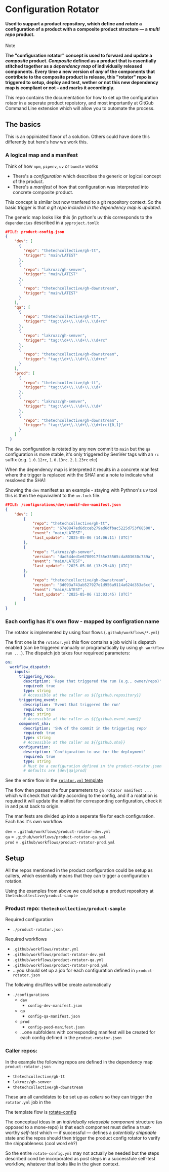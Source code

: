 # Configuration Rotator
#### Used to suppart a product repository, which define and _rotate_ a configuration of a product with a composite product structure — a _multi repo_ product.

>[!NOTE]
>**The "configuration rotator" concept is used to forward and update a _composite_ product. _Composite_ defined as a product that is essentially stitched together as a _dependency map_ of individually released components. Every time a new version of _any_ of the components that contribute to the composite product is release, this "rotator" repo is triggered to setup, deploy and test, wether or not this new dependency map is compliant or not – and marks it accordingly.**

This repo contains the documentation for how to set up the configuration rotaor in a seperate product repoistory, and most importantly at GitGub Command Line extension which will allow you to outomate the process.

## The basics
This is an oppiniated flavor of a solution. Others could have done this differently but here's how we work this.

### A logical map and a manifest 
Think of how `npm`, `pipenv`, `uv` or `bundle` works

- There's a _configuration_ which describes the generic or logical concept of the product.
- There's a _manifest_ of how that configuration was interpreted into concrete composite product. 

This concept is similar but now tranfered to a git repository context. So the basic trigger is that _a git repo included in the dependency map is updated_.


The generic map looks like this (in python's uv this corresponds to the `dependencies` described in a `pyproject.toml`):

```json
#FILE: product-config.json
{
    "dev": [
      {
        "repo": "thetechcollective/gh-tt",
        "trigger": "main/LATEST"
      },
      {
        "repo": "lakruzz/gh-semver",
        "trigger": "main/LATEST"
      },
      {
        "repo": "thetechcollective/gh-downstream",
        "trigger": "main/LATEST"
      }
    ],
    "qa": [
      {
        "repo": "thetechcollective/gh-tt",
        "trigger": "tag:\\d+\\.\\d+\\.\\d+rc"
      },
      {
        "repo": "lakruzz/gh-semver",
        "trigger": "tag:\\d+\\.\\d+\\.\\d+rc"
      },
      {
        "repo": "thetechcollective/gh-downstream",
        "trigger": "tag:\\d+\\.\\d+\\.\\d+rc"
      }
    ],
    "prod": [
      {
        "repo": "thetechcollective/gh-tt",
        "trigger": "tag:\\d+\\.\\d+\\.\\d+"
      },
      {
        "repo": "lakruzz/gh-semver",
        "trigger": "tag:\\d+\\.\\d+\\.\\d+"
      },
      {
        "repo": "thetechcollective/gh-downstream",
        "trigger": "tag:\\d+\\.\\d+\\.\\d+(rc){0,1}"
      }
    ]
  }
```

The `dev` configuration is rotated by any new commit to `main` but the `qa` configuration is more stable, it's only triggered by SemVer tags with an `rc` suffix (e.g. `1.0.12rc`, `1.0.13rc`. `2.1.23rc` etc)

When the dependency map is interpreted it results in a concrete manifest where the trigger is replaced with the SHA1 and a note to indicate what ressloved the SHA1

Showing the `dev` manifest as an example - staying with Pythnon's uv tool this is then the equvivalent to the `uv.lock` file.

```json
#FILE: /configurations/dev/condif-dev-manifest.json
{
    "dev": [
        {
            "repo": "thetechcollective/gh-tt",
            "version": "67e0847ed6dcceb279ad6dfbac5225d753f68500",
            "event": "main/LATEST",
            "last_update": "2025-05-06 (14:06:11) [UTC]"
        },
        {
            "repo": "lakruzz/gh-semver",
            "version": "dad544ed1e6700917f55e35565cda803630c739a",
            "event": "main/LATEST",
            "last_update": "2025-05-06 (13:25:40) [UTC]"
        },
        {
            "repo": "thetechcollective/gh-downstream",
            "version": "3d093a743ab527927e1d956a9114a624d353a6cc",
            "event": "main/LATEST",
            "last_update": "2025-05-06 (13:03:45) [UTC]"
        }
    ]
}
```

### Each config has it's own flow - mapped by configration name
The rotator is implemented by using four flows (`.github/workflows/*.yml`)

The first one is the `rotator.yml` this flow contains a job wichi is dispatch enabled (can be triggered manually or programatically by using `gh workflow run ...`). The dispatch job takes four requireed parameters:

```yml
on:
  workflow_dispatch:
    inputs:
      triggering_repo:
        description: 'Repo that triggered the run (e.g., owner/repo)'
        required: true
        type: string
        # Accessible at the caller as ${{github.repository}}
      triggering_event:
        description: 'Event that triggered the run'
        required: true
        type: string
        # Accessible at the caller as ${{github.event_name}}
      component_sha:
        description: 'SHA of the commit in the triggering repo'
        required: true
        type: string
        # Accessible at the caller as ${{github.sha}}
      configuration:
        description: 'Configuration to use for the deployment'
        required: true
        type: string
        # Must be a configuration defined in the product-rotator.json
        # defaults are [dev|qa|prod]
```
See the entire flow in the [`rotator.yml` template](./templates/product-repo/.github/workflows/rotator.yml)


The flow then passes the four parameters to `gh rotator manifest ...` which will check that validity according to the config, and if a roatation is required it will update the maifest for corresponding configuration, check it in and pust back to origin.

The manifests are divided up into a seperate file for each configuration. Each has it's own workflow:  

`dev`  = `.github/workflows/product-rotator-dev.yml`<br/>
`qa` = `.github/workflows/product-rotator-qa.yml`<br/>
`prod` = `.github/workflows/product-rotator-prod.yml`<br/>

## Setup

All the repos mentioned in the product configuration could be setup as callers, which essentially means that they can trigger a configuration rotation.

Using the examples from above we could setup a product repository at `thetechcollective/product-sample`

### Product repo: `thetechcollective/product-sample`

Required configuration

- `./product-rotator.json`

Required workflows

- `.github/workflows/rotator.yml`
- `.github/workflows/product-rotator-dev.yml`<br/>
- `.github/workflows/product-rotator-qa.yml`<br/>
- `.github/workflows/product-rotator-prod.yml`<br/> 
- ...you should set up a job for each configuration defined in `product-rotator.json`

The following dirs/files will be create automatically

- `./configurations`
  - `dev`
    - `config-dev-manifest.json`
  - `qa`
    - `config-qa-manifest.json`
  - `prod`
    - `config-peod-manifest.json`
  - ...one subfolders with corresponding manifest will be created for each config defined in the `prodcut-rotator.json`



### Caller repos:
In the example the following repos are defined in the dependency map `product-rotator.json`

- `thetechcollective/gh-tt`
- `lakruzz/gh-semver`
- `thetechcollective/gh-downstream`

These are all candidates to be set up as _callers_ so they can trigger the `rotator.yml` job in the 

The template flow is [rotate-config](./templates/caller/.github/workflows/rotate-config.yml)

The conceptual ideas in an _individually releaseble component_  structure (as opposed to a mone-repo) is that each componnet must define a trust-worthy _self-test_ which — if successful — defines a _potentially shippable_  state and the repos should then trigger the product config rotator to verify the shippableness (cool word eh?)

So the entire `rotate-config.yml` may not actually be needed but the steps described cond be incorporated as post steps in a successfule self-test workflow, whatever that looks like in the given context.







